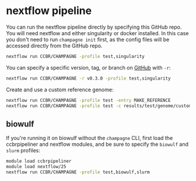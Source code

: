 # nextflow pipeline

You can run the nextflow pipeline directly by specifying this GitHub repo.
You will need nextflow and either singularity or docker installed.
In this case you don't need to run `champagne init` first,
as the config files will be accessed directly from the GitHub repo.

```sh
nextflow run CCBR/CHAMPAGNE -profile test,singularity
```

You can specify a specific version, tag, or branch on [GitHub](https://github.com/CCBR/CHAMPAGNE) with `-r`:

```sh
nextflow run CCBR/CHAMPAGNE -r v0.3.0 -profile test,singularity
```

Create and use a custom reference genome:

```sh
nextflow run CCBR/CHAMPAGNE -profile test -entry MAKE_REFERENCE
nextflow run CCBR/CHAMPAGNE -profile test -c results/test/genome/custom_genome.config
```

## biowulf

If you're running it on biowulf without the `champagne` CLI,
first load the ccbrpipeliner and nextflow modules,
and be sure to specify the `biowulf` and `slurm` profiles:

```sh
module load ccbrpipeliner
module load nextflow/25
nextflow run CCBR/CHAMPAGNE -profile test,biowulf,slurm
```

